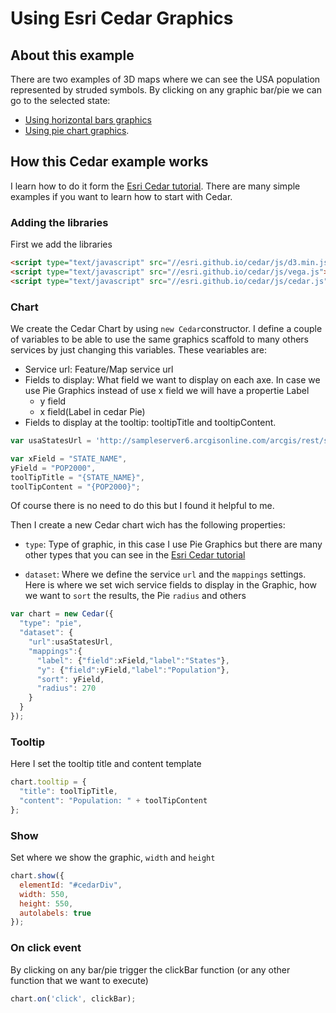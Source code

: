 # Using Esri Cedar Graphics 
## About this example

There are two examples of 3D maps where we can see the USA population represented by struded symbols. By clicking on any graphic bar/pie we can go to the selected state:

* [Using horizontal bars graphics](http://jimeno0.github.io/3DEsriMaps/3DmapCedarBars.html)
* [Using pie chart graphics](http://jimeno0.github.io/3DEsriMaps/3DmapCedarPie.html).

## How this Cedar example works

I learn how to do it form the [Esri Cedar tutorial](http://esri.github.io/cedar/tutorial/). There are many simple examples if you want to learn how to start with Cedar.

### Adding the libraries

First we add the libraries

```html
<script type="text/javascript" src="//esri.github.io/cedar/js/d3.min.js"></script>
<script type="text/javascript" src="//esri.github.io/cedar/js/vega.js"></script>
<script type="text/javascript" src="//esri.github.io/cedar/js/cedar.js"></script>
```
### Chart

We create the Cedar Chart by using `new Cedar`constructor.
I define a couple of variables to be able to use the same graphics scaffold to many others services by just changing this variables. These veariables are:

* Service url: Feature/Map service url
* Fields to display:
	What field we want to display on each axe. In case we use Pie Graphics instead of use x field we will have a propertie Label 
	* y field
	* x field(Label in cedar Pie)
* Fields to display at the tooltip:
	tooltipTitle and tooltipContent.

```js
var usaStatesUrl = 'http://sampleserver6.arcgisonline.com/arcgis/rest/services/Census/MapServer/3';

var xField = "STATE_NAME",
yField = "POP2000",
toolTipTitle = "{STATE_NAME}",
toolTipContent = "{POP2000}";
```
Of course there is no need to do this but I found it helpful to me.

Then I create a new Cedar chart wich has the following properties:

* `type`: Type of graphic, in this case I use Pie Graphics but there are many  other types that you can see in the [Esri Cedar tutorial](http://esri.github.io/cedar/tutorial/)

* `dataset`: Where we define the service `url` and the `mappings` settings. Here is where we set wich service fields to display in the Graphic, how we want to `sort` the results, the Pie `radius` and others

```js
var chart = new Cedar({
  "type": "pie",
  "dataset": {
    "url":usaStatesUrl,
    "mappings":{
      "label": {"field":xField,"label":"States"},
      "y": {"field":yField,"label":"Population"},
      "sort": yField,
      "radius": 270
    }
  }
});
```
### Tooltip

Here I set the tooltip title and content template

```js
chart.tooltip = {
  "title": toolTipTitle,
  "content": "Population: " + toolTipContent
};
```
### Show

Set where we show the graphic, `width` and `height`

```js
chart.show({
  elementId: "#cedarDiv",
  width: 550,
  height: 550,
  autolabels: true
});
```
### On click event

By clicking on any bar/pie trigger the clickBar function (or any other function that we want to execute)

```js
chart.on('click', clickBar);
```


